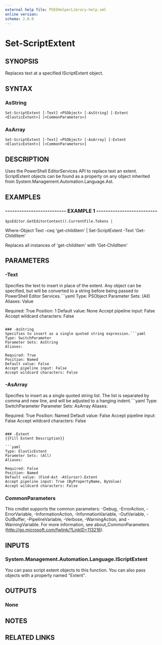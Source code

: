 ```yaml
---
external help file: PSESHelperLibrary-help.xml
online version: 
schema: 2.0.0
---
```


# Set-ScriptExtent

## SYNOPSIS
Replaces text at a specified IScriptExtent object.

## SYNTAX

### AsString
```
Set-ScriptExtent [-Text] <PSObject> [-AsString] [-Extent <ElasticExtent>] [<CommonParameters>]
```

### AsArray
```
Set-ScriptExtent [-Text] <PSObject> [-AsArray] [-Extent <ElasticExtent>] [<CommonParameters>]
```

## DESCRIPTION
Uses the PowerShell EditorServices API to replace text an extent.
ScriptExtent objects can
be found as a property on any object inherited from System.Management.Automation.Language.Ast.

## EXAMPLES

### -------------------------- EXAMPLE 1 --------------------------
```
$psEditor.GetEditorContext().CurrentFile.Tokens |
```

Where-Object Text -ceq 'get-childitem' |
    Set-ScriptExtent -Text 'Get-ChildItem'

Replaces all instances of 'get-childitem' with 'Get-ChildItem'

## PARAMETERS

### -Text
Specifies the text to insert in place of the extent.  Any object can be specified, but will
be converted to a string before being passed to PowerShell Editor Services.```yaml
Type: PSObject
Parameter Sets: (All)
Aliases: Value

Required: True
Position: 1
Default value: None
Accept pipeline input: False
Accept wildcard characters: False
```

### -AsString
Specifies to insert as a single quoted string expression.```yaml
Type: SwitchParameter
Parameter Sets: AsString
Aliases: 

Required: True
Position: Named
Default value: False
Accept pipeline input: False
Accept wildcard characters: False
```

### -AsArray
Specifies to insert as a single quoted string list.  The list is separated by comma and
new line, and will be adjusted to a hanging indent.```yaml
Type: SwitchParameter
Parameter Sets: AsArray
Aliases: 

Required: True
Position: Named
Default value: False
Accept pipeline input: False
Accept wildcard characters: False
```

### -Extent
{{Fill Extent Description}}

```yaml
Type: ElasticExtent
Parameter Sets: (All)
Aliases: 

Required: False
Position: Named
Default value: (Find-Ast -AtCursor).Extent
Accept pipeline input: True (ByPropertyName, ByValue)
Accept wildcard characters: False
```

### CommonParameters
This cmdlet supports the common parameters: -Debug, -ErrorAction, -ErrorVariable, -InformationAction, -InformationVariable, -OutVariable, -OutBuffer, -PipelineVariable, -Verbose, -WarningAction, and -WarningVariable. For more information, see about_CommonParameters (http://go.microsoft.com/fwlink/?LinkID=113216).

## INPUTS

### System.Management.Automation.Language.IScriptExtent
You can pass script extent objects to this function.  You can also pass objects with a property
named "Extent".

## OUTPUTS

### None

## NOTES

## RELATED LINKS

